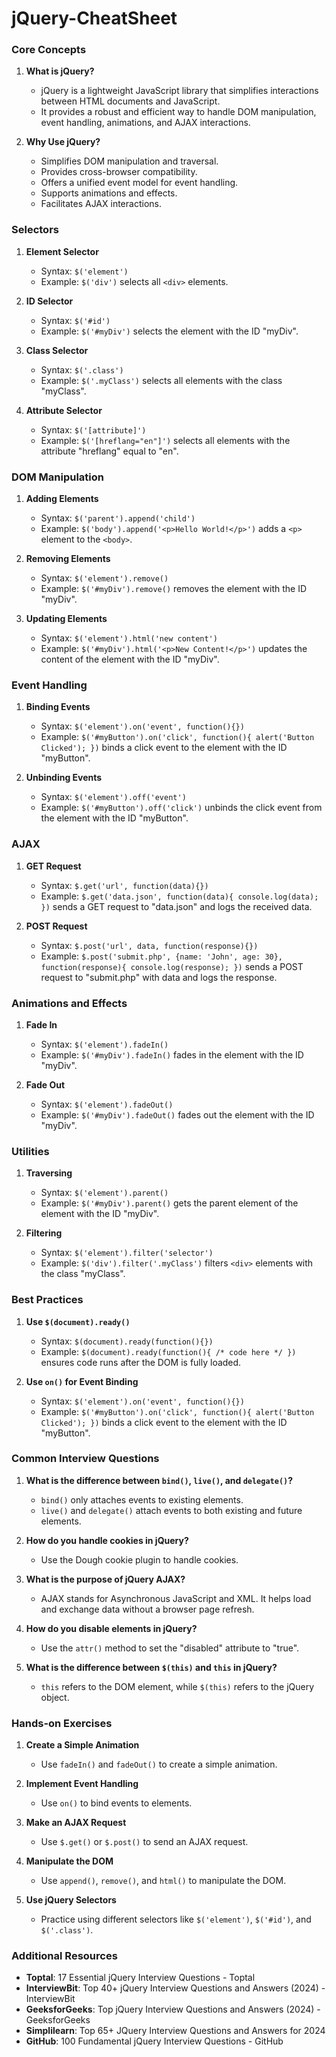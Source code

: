 # jQuery-CheatSheet


### **Core Concepts**

1. **What is jQuery?**
   - jQuery is a lightweight JavaScript library that simplifies interactions between HTML documents and JavaScript.
   - It provides a robust and efficient way to handle DOM manipulation, event handling, animations, and AJAX interactions.

2. **Why Use jQuery?**
   - Simplifies DOM manipulation and traversal.
   - Provides cross-browser compatibility.
   - Offers a unified event model for event handling.
   - Supports animations and effects.
   - Facilitates AJAX interactions.

### **Selectors**

1. **Element Selector**
   - Syntax: `$('element')`
   - Example: `$('div')` selects all `<div>` elements.

2. **ID Selector**
   - Syntax: `$('#id')`
   - Example: `$('#myDiv')` selects the element with the ID "myDiv".

3. **Class Selector**
   - Syntax: `$('.class')`
   - Example: `$('.myClass')` selects all elements with the class "myClass".

4. **Attribute Selector**
   - Syntax: `$('[attribute]')`
   - Example: `$('[hreflang="en"]')` selects all elements with the attribute "hreflang" equal to "en".

### **DOM Manipulation**

1. **Adding Elements**
   - Syntax: `$('parent').append('child')`
   - Example: `$('body').append('<p>Hello World!</p>')` adds a `<p>` element to the `<body>`.

2. **Removing Elements**
   - Syntax: `$('element').remove()`
   - Example: `$('#myDiv').remove()` removes the element with the ID "myDiv".

3. **Updating Elements**
   - Syntax: `$('element').html('new content')`
   - Example: `$('#myDiv').html('<p>New Content!</p>')` updates the content of the element with the ID "myDiv".

### **Event Handling**

1. **Binding Events**
   - Syntax: `$('element').on('event', function(){})`
   - Example: `$('#myButton').on('click', function(){ alert('Button Clicked'); })` binds a click event to the element with the ID "myButton".

2. **Unbinding Events**
   - Syntax: `$('element').off('event')`
   - Example: `$('#myButton').off('click')` unbinds the click event from the element with the ID "myButton".

### **AJAX**

1. **GET Request**
   - Syntax: `$.get('url', function(data){})`
   - Example: `$.get('data.json', function(data){ console.log(data); })` sends a GET request to "data.json" and logs the received data.

2. **POST Request**
   - Syntax: `$.post('url', data, function(response){})`
   - Example: `$.post('submit.php', {name: 'John', age: 30}, function(response){ console.log(response); })` sends a POST request to "submit.php" with data and logs the response.

### **Animations and Effects**

1. **Fade In**
   - Syntax: `$('element').fadeIn()`
   - Example: `$('#myDiv').fadeIn()` fades in the element with the ID "myDiv".

2. **Fade Out**
   - Syntax: `$('element').fadeOut()`
   - Example: `$('#myDiv').fadeOut()` fades out the element with the ID "myDiv".

### **Utilities**

1. **Traversing**
   - Syntax: `$('element').parent()`
   - Example: `$('#myDiv').parent()` gets the parent element of the element with the ID "myDiv".

2. **Filtering**
   - Syntax: `$('element').filter('selector')`
   - Example: `$('div').filter('.myClass')` filters `<div>` elements with the class "myClass".

### **Best Practices**

1. **Use `$(document).ready()`**
   - Syntax: `$(document).ready(function(){})`
   - Example: `$(document).ready(function(){ /* code here */ })` ensures code runs after the DOM is fully loaded.

2. **Use `on()` for Event Binding**
   - Syntax: `$('element').on('event', function(){})`
   - Example: `$('#myButton').on('click', function(){ alert('Button Clicked'); })` binds a click event to the element with the ID "myButton".

### **Common Interview Questions**

1. **What is the difference between `bind()`, `live()`, and `delegate()`?**
   - `bind()` only attaches events to existing elements.
   - `live()` and `delegate()` attach events to both existing and future elements.

2. **How do you handle cookies in jQuery?**
   - Use the Dough cookie plugin to handle cookies.

3. **What is the purpose of jQuery AJAX?**
   - AJAX stands for Asynchronous JavaScript and XML. It helps load and exchange data without a browser page refresh.

4. **How do you disable elements in jQuery?**
   - Use the `attr()` method to set the "disabled" attribute to "true".

5. **What is the difference between `$(this)` and `this` in jQuery?**
   - `this` refers to the DOM element, while `$(this)` refers to the jQuery object.

### **Hands-on Exercises**

1. **Create a Simple Animation**
   - Use `fadeIn()` and `fadeOut()` to create a simple animation.

2. **Implement Event Handling**
   - Use `on()` to bind events to elements.

3. **Make an AJAX Request**
   - Use `$.get()` or `$.post()` to send an AJAX request.

4. **Manipulate the DOM**
   - Use `append()`, `remove()`, and `html()` to manipulate the DOM.

5. **Use jQuery Selectors**
   - Practice using different selectors like `$('element')`, `$('#id')`, and `$('.class')`.

### **Additional Resources**

- **Toptal**: 17 Essential jQuery Interview Questions - Toptal
- **InterviewBit**: Top 40+ jQuery Interview Questions and Answers (2024) - InterviewBit
- **GeeksforGeeks**: Top jQuery Interview Questions and Answers (2024) - GeeksforGeeks
- **Simplilearn**: Top 65+ JQuery Interview Questions and Answers for 2024
- **GitHub**: 100 Fundamental jQuery Interview Questions - GitHub

